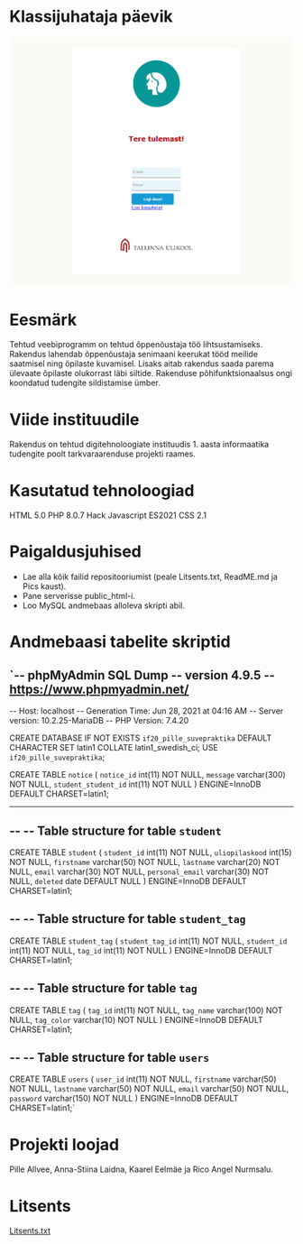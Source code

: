 # Klassijuhataja päevik

![alt text](https://github.com/RicoNurmsalu/Suvepraktika/blob/main/Pics/Login.PNG)






# Eesmärk
Tehtud veebiprogramm on tehtud õppenõustaja töö lihtsustamiseks. Rakendus lahendab õppenõustaja senimaani keerukat tööd meilide saatmisel ning õpilaste kuvamisel. Lisaks aitab rakendus saada parema ülevaate õpilaste olukorrast läbi siltide. Rakenduse põhifunktsionaalsus ongi koondatud tudengite sildistamise ümber.

# Viide instituudile
Rakendus on tehtud digitehnoloogiate instituudis 1. aasta informaatika tudengite poolt tarkvaraarenduse projekti raames.

# Kasutatud tehnoloogiad
HTML 5.0
PHP 8.0.7
Hack 
Javascript ES2021
CSS 2.1

# Paigaldusjuhised
* Lae alla kõik failid repositooriumist (peale Litsents.txt, ReadME.md ja Pics kaust).
* Pane serverisse public_html-i.
* Loo MySQL andmebaas alloleva skripti abil.

# Andmebaasi tabelite skriptid
`-- phpMyAdmin SQL Dump
-- version 4.9.5
-- https://www.phpmyadmin.net/
--
-- Host: localhost
-- Generation Time: Jun 28, 2021 at 04:16 AM
-- Server version: 10.2.25-MariaDB
-- PHP Version: 7.4.20

CREATE DATABASE IF NOT EXISTS `if20_pille_suvepraktika` DEFAULT CHARACTER SET latin1 COLLATE latin1_swedish_ci;
USE `if20_pille_suvepraktika`;

CREATE TABLE `notice` (
  `notice_id` int(11) NOT NULL,
  `message` varchar(300) NOT NULL,
  `student_student_id` int(11) NOT NULL
) ENGINE=InnoDB DEFAULT CHARSET=latin1;

-- --------------------------------------------------------

--
-- Table structure for table `student`
--

CREATE TABLE `student` (
  `student_id` int(11) NOT NULL,
  `uliopilaskood` int(15) NOT NULL,
  `firstname` varchar(50) NOT NULL,
  `lastname` varchar(20) NOT NULL,
  `email` varchar(30) NOT NULL,
  `personal_email` varchar(30) NOT NULL,
  `deleted` date DEFAULT NULL
) ENGINE=InnoDB DEFAULT CHARSET=latin1;

--
-- Table structure for table `student_tag`
--

CREATE TABLE `student_tag` (
  `student_tag_id` int(11) NOT NULL,
  `student_id` int(11) NOT NULL,
  `tag_id` int(11) NOT NULL
) ENGINE=InnoDB DEFAULT CHARSET=latin1;

--
-- Table structure for table `tag`
--

CREATE TABLE `tag` (
  `tag_id` int(11) NOT NULL,
  `tag_name` varchar(100) NOT NULL,
  `tag_color` varchar(10) NOT NULL
) ENGINE=InnoDB DEFAULT CHARSET=latin1;

--
-- Table structure for table `users`
--

CREATE TABLE `users` (
  `user_id` int(11) NOT NULL,
  `firstname` varchar(50) NOT NULL,
  `lastname` varchar(50) NOT NULL,
  `email` varchar(50) NOT NULL,
  `password` varchar(150) NOT NULL
) ENGINE=InnoDB DEFAULT CHARSET=latin1;`


# Projekti loojad

Pille Allvee, Anna-Stiina Laidna, Kaarel Eelmäe ja Rico Angel Nurmsalu.

# Litsents
[Litsents.txt](https://github.com/RicoNurmsalu/Suvepraktika/files/6671933/Litsents.txt)

